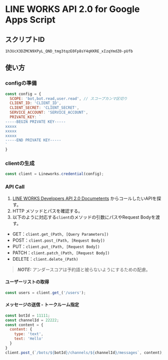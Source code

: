 # LINE WORKS API 2.0 for Google Apps Script
## スクリプトID
`1h3UcX3DZMCN9XPyL_QND_tmg3tqzE0Fp8sY4qKKRE_xIzqYmdZ0-pUfb`

## 使い方
### configの準備
```javascript
const config = {
  SCOPE: 'bot,bot.read,user.read', // スコープカンマ区切り
  CLIENT_ID: 'CLIENT_ID',
  CLIENT_SECRET: 'CLIENT_SECRET',
  SERVICE_ACCOUNT: 'SERVICE_ACCOUNT',
  PRIVATE_KEY: `
-----BEGIN PRIVATE KEY-----
xxxxx
xxxxx
xxxxx
-----END PRIVATE KEY-----
`
}
```

### clientの生成
```javascript
const client = Lineworks.credential(config);
```

### API Call
1. [LINE WORKS Developers API 2.0 Documetents](https://developers.worksmobile.com/jp/reference/introduction?lang=ja) からコールしたいAPIを探す。
2. HTTP メソッドとパスを確認する。
3. 以下のように対応する`client`のメソッドの引数にパスやRequest Bodyを渡す。
- GET：`client.get_(Path, [Query Parameters])`
- POST：`client.post_(Path, [Request Body])`
- PUT：`client.put_(Path, [Request Body])`
- PATCH：`client.patch_(Path, [Request Body])`
- DELETE：`client.delete_(Path)`

> **_NOTE:_** アンダースコアは予約語と被らないようにするための配慮。

#### ユーザーリストの取得
```javascript
const users = client.get_('/users');
```

#### メッセージの送信 - トークルーム指定
```javascript
const botId = 11111;
const channelId = 22222;
const content = {
  content: {
    type: 'text',
    text: 'Hello'
  }
}
client.post_(`/bots/${botId}/channels/${channelId}/messages`, content);
```
